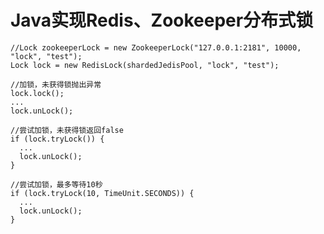 # Java实现Redis、Zookeeper分布式锁

    //Lock zookeeperLock = new ZookeeperLock("127.0.0.1:2181", 10000, "lock", "test");
    Lock lock = new RedisLock(shardedJedisPool, "lock", "test");

    //加锁，未获得锁抛出异常
    lock.lock();
    ...
    lock.unLock();

    //尝试加锁，未获得锁返回false
    if (lock.tryLock()) {
      ...
      lock.unLock();
    }

    //尝试加锁，最多等待10秒
    if (lock.tryLock(10, TimeUnit.SECONDS)) {
      ...
      lock.unLock();
    }
